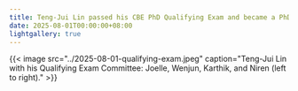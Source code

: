 ```yaml
---
title: Teng-Jui Lin passed his CBE PhD Qualifying Exam and became a PhD candidate.
date: 2025-08-01T00:00:00+08:00
lightgallery: true
---
```


{{< image src="../2025-08-01-qualifying-exam.jpeg" caption="Teng-Jui Lin with his Qualifying Exam Committee: Joelle, Wenjun, Karthik, and Niren (left to right)." >}}
